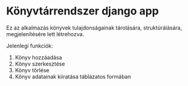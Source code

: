# Könyvtárrendszer django app

Ez az alkalmazás könyvek tulajdonságainak tárolására, struktúrálására, megjelenítésére lett létrehozva.

Jelenlegi funkciók:
1. Könyv hozzáadása
2. Könyv szerkesztése
3. Könyv törlése
4. Könyv adatainak kiiratása táblázatos formában
